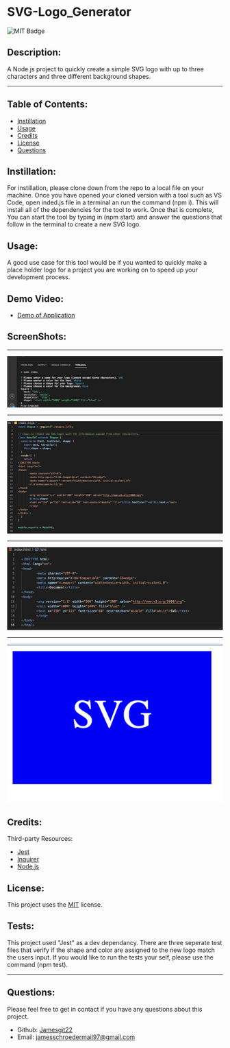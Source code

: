 # SVG-Logo_Generator

  ![MIT Badge](https://img.shields.io/badge/License-MIT-yellow.svg)

  ## Description:
        
  A Node.js project to quickly create a simple SVG logo with up to three characters and three different background shapes.
    
  ---
  
  ## Table of Contents:
    
  - [Instillation](#instillation)
  - [Usage](#usage)
  - [Credits](#credits)
  - [License](#license)
  - [Questions](#questions)
  
  ## Instillation:
  
  For instillation, please clone down from the repo to a local file on your machine. Once you have opened your cloned version with a tool such as VS Code, open inded.js file in a terminal an run the command (npm i). This will install all of the dependencies for the tool to work. Once that is complete, You can start the tool by typing in (npm start) and answer the questions that follow in the terminal to create a new SVG logo.
  
  ## Usage:
  
  A good use case for this tool would be if you wanted to quickly make a place holder logo for a project you are working on to speed up your development process.
  
  ## Demo Video:
  
  - [Demo of Application](https://watch.screencastify.com/v/vX829oZ6d8xAt2v40MRD)
  
  ## ScreenShots:


  ---

  ![Screenshot of CLI](assets/images/svg_gen_cli.png)

  ---

  ![Screenshot of code to make SVG](assets/images/svg_gen_makesvg.png)
  
  ---

  ![Screenshot of html with SVG tags](assets/images/svg_gen_html.png)
  
  ---

  ![Screenshot of created logo](assets/images/svg_gen_logo.png)
  
  ## Credits:
  
  Third-party Resources: 
  - [Jest](https://jestjs.io/)
  - [Inquirer](https://www.npmjs.com/package/inquirer)
  - [Node.js](https://nodejs.org/en)
  

  

  
  
  
  
  ## License:
  
  This project uses the [MIT](https://opensource.org/licenses/MIT) license.

  ## Tests:

  This project used "Jest" as a dev dependancy. There are three seperate test files that verify if the shape and color are assigned to the new logo match the users input. If you would like to run the tests your self, please use the command (npm test).

  ---
  
  ## Questions:

  Please feel free to get in contact if you have any questions about this project.

  - Github: [Jamesgit22](https://github.com/Jamesgit22)
  - Email: jamesschroedermail97@gmail.com